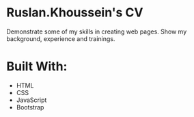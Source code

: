 # Ruslan.Khoussein's CV
Demonstrate some of my skills in creating web pages.
Show my background, experience and trainings.

# Built With:
- HTML
- CSS
- JavaScript
- Bootstrap


